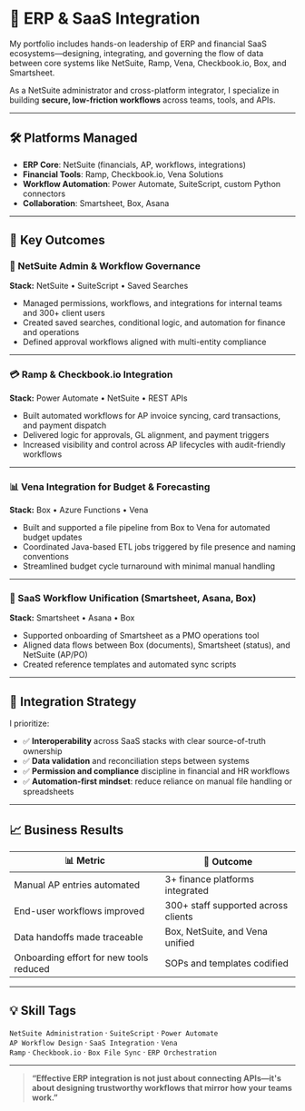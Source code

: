 # 🔗 ERP & SaaS Integration

My portfolio includes hands-on leadership of ERP and financial SaaS ecosystems—designing, integrating, and governing the flow of data between core systems like NetSuite, Ramp, Vena, Checkbook.io, Box, and Smartsheet.

As a NetSuite administrator and cross-platform integrator, I specialize in building **secure, low-friction workflows** across teams, tools, and APIs.

---

## 🛠️ Platforms Managed

- **ERP Core**: NetSuite (financials, AP, workflows, integrations)  
- **Financial Tools**: Ramp, Checkbook.io, Vena Solutions  
- **Workflow Automation**: Power Automate, SuiteScript, custom Python connectors  
- **Collaboration**: Smartsheet, Box, Asana  

---

## 🎯 Key Outcomes

### 🧮 NetSuite Admin & Workflow Governance  
**Stack:** NetSuite • SuiteScript • Saved Searches  

- Managed permissions, workflows, and integrations for internal teams and 300+ client users  
- Created saved searches, conditional logic, and automation for finance and operations  
- Defined approval workflows aligned with multi-entity compliance  

---

### 💳 Ramp & Checkbook.io Integration  
**Stack:** Power Automate • NetSuite • REST APIs  

- Built automated workflows for AP invoice syncing, card transactions, and payment dispatch  
- Delivered logic for approvals, GL alignment, and payment triggers  
- Increased visibility and control across AP lifecycles with audit-friendly workflows  

---

### 📊 Vena Integration for Budget & Forecasting  
**Stack:** Box • Azure Functions • Vena  

- Built and supported a file pipeline from Box to Vena for automated budget updates  
- Coordinated Java-based ETL jobs triggered by file presence and naming conventions  
- Streamlined budget cycle turnaround with minimal manual handling  

---

### 📁 SaaS Workflow Unification (Smartsheet, Asana, Box)  
**Stack:** Smartsheet • Asana • Box  

- Supported onboarding of Smartsheet as a PMO operations tool  
- Aligned data flows between Box (documents), Smartsheet (status), and NetSuite (AP/PO)  
- Created reference templates and automated sync scripts  

---

## 🔧 Integration Strategy

I prioritize:

- ✅ **Interoperability** across SaaS stacks with clear source-of-truth ownership  
- ✅ **Data validation** and reconciliation steps between systems  
- ✅ **Permission and compliance** discipline in financial and HR workflows  
- ✅ **Automation-first mindset**: reduce reliance on manual file handling or spreadsheets  

---

## 📈 Business Results

| 📊 Metric                                  | 🚀 Outcome                                  |
|-------------------------------------------|---------------------------------------------|
| Manual AP entries automated               | 3+ finance platforms integrated              |
| End-user workflows improved               | 300+ staff supported across clients          |
| Data handoffs made traceable              | Box, NetSuite, and Vena unified              |
| Onboarding effort for new tools reduced   | SOPs and templates codified                  |

---

## 💡 Skill Tags

`NetSuite Administration` · `SuiteScript` · `Power Automate`  
`AP Workflow Design` · `SaaS Integration` · `Vena`  
`Ramp` · `Checkbook.io` · `Box File Sync` · `ERP Orchestration`

---

> **“Effective ERP integration is not just about connecting APIs—it's about designing trustworthy workflows that mirror how your teams work.”**
